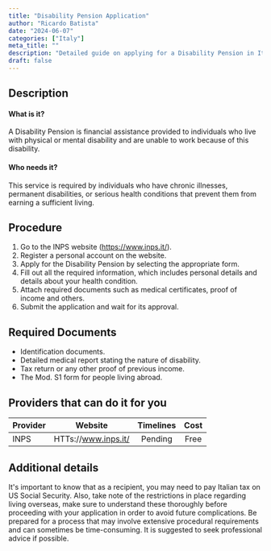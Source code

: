 ```yaml
---
title: "Disability Pension Application"
author: "Ricardo Batista"
date: "2024-06-07"
categories: ["Italy"]
meta_title: ""
description: "Detailed guide on applying for a Disability Pension in Italy"
draft: false
---
```


## Description
#### What is it?
A Disability Pension is financial assistance provided to individuals who live with physical or mental disability and are unable to work because of this disability. 

#### Who needs it?
This service is required by individuals who have chronic illnesses, permanent disabilities, or serious health conditions that prevent them from earning a sufficient living. 

## Procedure
1. Go to the INPS website (https://www.inps.it/).
2. Register a personal account on the website.
3. Apply for the Disability Pension by selecting the appropriate form.
4. Fill out all the required information, which includes personal details and details about your health condition.
5. Attach required documents such as medical certificates, proof of income and others. 
6. Submit the application and wait for its approval.

## Required Documents
- Identification documents.
- Detailed medical report stating the nature of disability.
- Tax return or any other proof of previous income.
- The Mod. S1 form for people living abroad.

## Providers that can do it for you

| Provider        |     Website                             |     Timelines    |       Cost      |
| --------------- | --------------------------------- |  :-------------: | :-------------: |
| INPS               | HTTs://www.inps.it/          |      Pending      |        Free       |

## Additional details
It's important to know that as a recipient, you may need to pay Italian tax on US Social Security. Also, take note of the restrictions in place regarding living overseas, make sure to understand these thoroughly before proceeding with your application in order to avoid future complications. Be prepared for a process that may involve extensive procedural requirements and can sometimes be time-consuming. It is suggested to seek professional advice if possible.